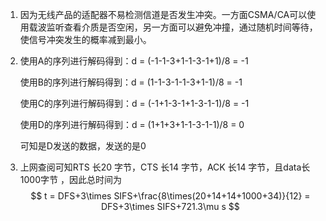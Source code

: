1. 因为无线产品的适配器不易检测信道是否发生冲突。一方面CSMA/CA可以使用载波监听查看介质是否空闲，另一方面可以避免冲撞，通过随机时间等待，使信号冲突发生的概率减到最小。

2. 使用A的序列进行解码得到：d = (-1-1-3+1-1-3-1+1)/8 = -1

   使用B的序列进行解码得到：d = (1-1-3-1-1-3+1-1)/8 = -1

   使用C的序列进行解码得到：d = (-1+1-3-1+1-3-1-1)/8 = -1

   使用D的序列进行解码得到：d = (1+1+3+1-1-3-1-1)/8 = 0

   可知是D发送的数据，发送的是0

3. 上网查阅可知RTS 长20 字节，CTS 长14 字节，ACK 长14 字节，且data长1000字节 ，因此总时间为
   $$
   t = DFS+3\times SIFS+\frac{8\times(20+14+14+1000+34)}{12} = DFS+3\times SIFS+721.3\mu s
   $$
   